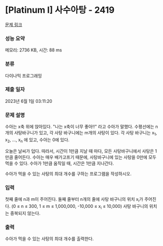 # [Platinum I] 사수아탕 - 2419 

[문제 링크](https://www.acmicpc.net/problem/2419) 

### 성능 요약

메모리: 2736 KB, 시간: 88 ms

### 분류

다이나믹 프로그래밍

### 제출 일자

2023년 6월 1일 03:11:20

### 문제 설명

<p>수아는 x축 위에 앉아있다. "나는 x축이 너무 좋아!!" 라고 수아가 말했다. 수평선에는 n개의 사탕바구니가 있고, 각 사탕 바구니에는 m개의 사탕이 있다. 각 사탕 바구니는 x<sub>1</sub>, x<sub>2</sub>, ..., x<sub>n</sub> 에 있고, 수아는 0에 있다.</p>

<p>오늘은 날씨가 덥다. 따라서, 시간이 1만큼 지날 때 마다, 모든 사탕바구니에서 사탕은 1만큼 줄어든다. 수아는 매우 배가고프기 때문에, 사탕바구니에 있는 사탕을 0만에 모두 먹을 수 있다. 수아가 1만큼 움직일 때, 시간은 1만큼 지나간다.</p>

<p>수아가 먹을 수 있는 사탕의 최대 개수를 구하는 프로그램을 작성하시오.</p>

### 입력 

 <p>첫째 줄에 n과 m이 주어진다. 둘째 줄부터 n개의 줄에 사탕 바구니의 위치 x<sub>i</sub>가 주어진다. (0 ≤ n ≤ 300, 1 ≤ m ≤ 1,000,000, -10,000 ≤ x<sub>i</sub> ≤ 10,000) 사탕 바구니의 위치는 중복되지 않는다.</p>

### 출력 

 <p>수아가 먹을 수 있는 사탕의 최대 개수를 출력한다.</p>

